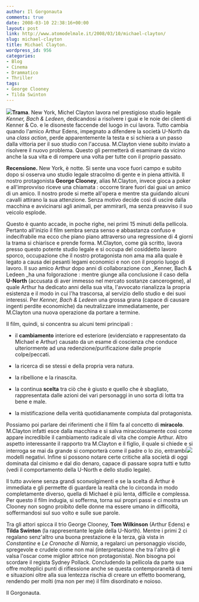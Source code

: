 ```yaml
---
author: Il Gorgonauta
comments: true
date: 2008-03-10 22:38:16+00:00
layout: post
link: http://www.atomodelmale.it/2008/03/10/michael-clayton/
slug: michael-clayton
title: Michael Clayton.
wordpress_id: 956
categories:
- Blog
- Cinema
- Drammatico
- Thriller
tags:
- George Clooney
- Tilda Swinton
---
```


![](http://www.atomodelmale.it/wp-content/uploads/2008/10/michaelclayton-210x300.jpg)**Trama**. New York, Michel Clayton lavora nel prestigioso  studio legale _Kenner, Bach & Ledeen_, dedicandosi a risolvere i guai e le noie dei clienti di Kenner & Co. e le disoneste  faccende del luogo in cui lavora. Tutto cambia quando l'amico Arthur Edens, impegnato a difendere la società U-North da una _class action_, perde apparentemente la testa e si schiera a un passo dalla vittoria per il suo studio con l'accusa. M.Clayton viene subito inviato a risolvere il nuovo problema. Questo gli permetterà di esaminare da vicino anche la sua vita e di rompere una volta per tutte con il proprio passato.

**Recensione.** New York, è notte. Si sente una voce fuori campo e subito dopo si osserva uno studio legale stracolmo di gente e in piena attività. Il nostro protagonista **George Clooney**, alias M.Clayton, invece gioca a poker e all'improvviso riceve una chiamata : occorre tirare fuori dai guai un amico di un amico. Il nostro prode si mette all'opera e mentre sta guidando alcuni cavalli attirano la sua attenzione. Senza motivo decide così di uscire dalla macchina e avvicinarsi agli animali, per ammirarli, ma senza preavviso il suo veicolo esplode.

Questo è quanto accade, in poche righe, nei primi 15 minuti della pellicola. Pertanto all'inizio il film sembra senza senso e abbastanza confuso e indecifrabile ma ecco che piano piano attraverso una regressione di 4 giorni la trama si chiarisce e prende forma. M.Clayton, come già scritto, lavora presso questo potente studio legale e si occupa del cosiddetto lavoro sporco, occupazione che il nostro protagonista non ama ma alla quale è legato a causa dei pesanti legami economici e non con il proprio luogo di lavoro. Il suo amico Arthur dopo anni di collaborazione con _Kenner, Bach & Ledeen _ha una folgorazione : mentre giunge alla conclusione il caso della **U-North** (accusata di aver immesso nel mercato sostanze cancerogene), al quale Arthur ha dedicato anni della sua vita, l'avvocato rianalizza la propria esistenza e il modo in cui l'ha trascorsa, al servizio dello studio e dei suoi interessi. Per _Kenner, Bach & Ledeen_ una grossa grana (capace di causare ingenti perdite economiche) da neutralizzare immediatamente, per M.Clayton una nuova operazione da portare a termine.

<!-- more -->


Il film, quindi,  si concentra su alcuni temi principali :



	
  * il **cambiamento** interiore ed esteriore (evidenziato e rappresentato da Michael e Arthur) causato da un esame di coscienza che conduce ulteriormente ad una redenzione/purificazione dalle proprie colpe/peccati.

	
  * la ricerca di se stessi e della propria vera natura.

	
  * la ribellione e la rinascita.

	
  * la continua **scelta** tra ciò che è giusto e quello che è sbagliato, rappresentata dalle azioni dei vari personaggi in uno sorta di lotta tra bene e male.

	
  * la mistificazione della verità quotidianamente compiuta dal protagonista.


Possiamo poi parlare dei riferimenti che il film fa al concetto di **miracolo**. M.Clayton infatti esce dalla macchina e si salva miracolosamente così come appare incredibile il cambiamento radicale di vita che compie Arthur. Altro aspetto interessante il rapporto tra M.Clayton e il figlio, il quale si chiede e si interroga se mai da grande si comporterà come il padre o lo zio, entrambi![](http://www.atomodelmale.it/wp-content/uploads/2008/10/michael-clayton-web-300x199.jpg) modelli negativi. Infine si possono notare certe critiche alla società di oggi dominata dal cinismo e dal dio denaro, capace di passare sopra tutti e tutto (vedi il comportamento della U-North e dello studio legale).

Il tutto avviene senza grandi sconvolgimenti e se la scelta di Arthur è immediata e gli permette di guardare la realtà che lo circonda in modo completamente diverso, quella di Michael è più lenta, difficile e complessa. Per questo il film indugia, si sofferma, torna sui propri passi e ci mostra un Clooney non sogno proibito delle donne ma essere umano in difficoltà, soffermandosi sul suo volto e sulle sue parole.

Tra gli attori spicca il trio George Clooney, **Tom Wilkinson** (Arthur Edens) e **Tilda Swinton** (la rappresentante legale della U-North). Mentre i primi 2 ci regalano senz'altro una buona prestazione è la terza, già vista in _Constantine_ e _Le_ _Cronache di Narnia_, a regalarci un personaggio viscido, spregevole e crudele come non mai (interpretazione che tra l'altro gli è valsa l'oscar come miglior attrice non protagonista). Non bisogna poi scordare il regista Sydney Pollack. Concludendo la pellicola da parte sua offre molteplici punti di riflessione anche se questa contemporaneità di temi e situazioni oltre alla sua lentezza rischia di creare un effetto boomerang, rendendo per molti (ma non per me) il film disordinato e noioso.

Il Gorgonauta.
